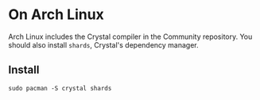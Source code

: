 # On Arch Linux

Arch Linux includes the Crystal compiler in the Community repository. You should also install `shards`, Crystal's dependency manager.

## Install

```
sudo pacman -S crystal shards
```
